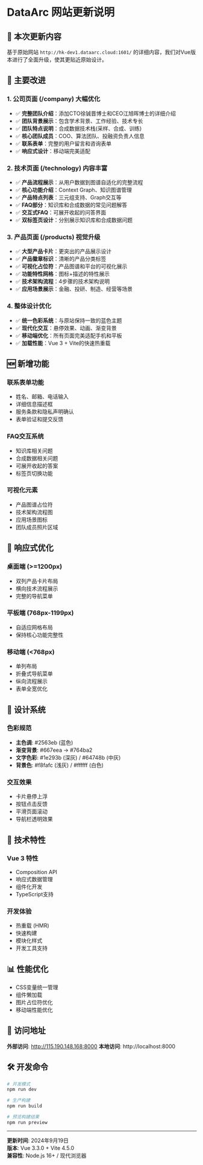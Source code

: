 # DataArc 网站更新说明

## 🎯 本次更新内容

基于原始网站 `http://hk-dev1.dataarc.cloud:1601/` 的详细内容，我们对Vue版本进行了全面升级，使其更贴近原始设计。

## 📝 主要改进

### 1. 公司页面 (/company) 大幅优化
- ✅ **完整团队介绍**：添加CTO徐铖晋博士和CEO江旭晖博士的详细介绍
- ✅ **团队背景展示**：包含学术背景、工作经验、技术专长
- ✅ **团队特点说明**：合成数据技术栈(采样、合成、训练)
- ✅ **核心团队成员**：COO、算法团队、投融资负责人信息
- ✅ **联系表单**：完整的用户留言和咨询表单
- ✅ **响应式设计**：移动端完美适配

### 2. 技术页面 (/technology) 内容丰富
- ✅ **产品流程展示**：从用户数据到图谱自适化的完整流程
- ✅ **核心功能介绍**：Context Graph、知识图谱管理
- ✅ **产品特点列表**：三元组支持、Graph交互等
- ✅ **FAQ部分**：知识库和合成数据的常见问题解答
- ✅ **交互式FAQ**：可展开收起的问答界面
- ✅ **双标签页设计**：分别展示知识库和合成数据问题

### 3. 产品页面 (/products) 视觉升级
- ✅ **大型产品卡片**：更突出的产品展示设计
- ✅ **产品徽章标识**：清晰的产品分类标签
- ✅ **可视化占位符**：产品图谱和平台的可视化展示
- ✅ **功能特性网格**：图标+描述的特性展示
- ✅ **技术架构流程**：4步骤的技术架构说明
- ✅ **应用场景展示**：金融、投研、制造、经营等场景

### 4. 整体设计优化
- ✅ **统一色彩系统**：与原站保持一致的蓝色主题
- ✅ **现代化交互**：悬停效果、动画、渐变背景
- ✅ **移动端优化**：所有页面完美适配手机和平板
- ✅ **加载性能**：Vue 3 + Vite的快速热重载

## 🆕 新增功能

### 联系表单功能
- 姓名、邮箱、电话输入
- 详细信息描述框
- 服务条款和隐私声明确认
- 表单验证和提交反馈

### FAQ交互系统
- 知识库相关问题
- 合成数据相关问题
- 可展开收起的答案
- 标签页切换功能

### 可视化元素
- 产品图谱占位符
- 技术架构流程图
- 应用场景图标
- 团队成员照片区域

## 📱 响应式优化

### 桌面端 (>=1200px)
- 双列产品卡片布局
- 横向技术流程展示
- 完整的导航菜单

### 平板端 (768px-1199px)
- 自适应网格布局
- 保持核心功能完整性

### 移动端 (<768px)
- 单列布局
- 折叠式导航菜单
- 纵向流程展示
- 表单全宽优化

## 🎨 设计系统

### 色彩规范
- **主色调**: #2563eb (蓝色)
- **渐变背景**: #667eea → #764ba2
- **文字色彩**: #1e293b (深灰) / #64748b (中灰)
- **背景色**: #f8fafc (浅灰) / #ffffff (白色)

### 交互效果
- 卡片悬停上浮
- 按钮点击反馈
- 平滑页面滚动
- 导航栏透明效果

## 🚀 技术特性

### Vue 3 特性
- Composition API
- 响应式数据管理
- 组件化开发
- TypeScript支持

### 开发体验
- 热重载 (HMR)
- 快速构建
- 模块化样式
- 开发工具支持

## 📊 性能优化

- CSS变量统一管理
- 组件懒加载
- 图片占位符优化
- 移动端性能优化

## 🔗 访问地址

**外部访问**: http://115.190.148.168:8000
**本地访问**: http://localhost:8000

## 🛠️ 开发命令

```bash
# 开发模式
npm run dev

# 生产构建
npm run build

# 预览构建结果
npm run preview
```

---

**更新时间**: 2024年9月19日  
**版本**: Vue 3.3.0 + Vite 4.5.0  
**兼容性**: Node.js 16+ / 现代浏览器 
 